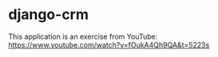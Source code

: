 # django-crm

This application is an exercise from YouTube:
https://www.youtube.com/watch?v=fOukA4Qh9QA&t=5223s

